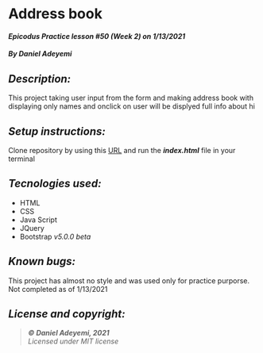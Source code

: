 # Address book
#### *Epicodus Practice lesson #50 (Week 2) on 1/13/2021*
***By Daniel Adeyemi***

## *Description:*
This project taking user input from the form and making address book with displaying only names and onclick on user will be displyed full info about hi

## *Setup instructions:*
Clone repository by using this [URL](https://github.com/DanielAdeyemi/Epicodus_1_13_practice_addressBook.git) and run the ***index.html*** file in your terminal

## *Tecnologies used:*
* HTML
* CSS
* Java Script
* JQuery
* Bootstrap *v5.0.0 beta*

## *Known bugs:*
This project has almost no style and was used only for practice purporse. Not completed as of 1/13/2021

## *License and copyright:*

> ***© Daniel Adeyemi, 2021***   
> *Licensed under MIT license*